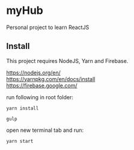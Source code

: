 # myHub
Personal project to learn ReactJS

## Install

This project requires NodeJS, Yarn and Firebase.

https://nodejs.org/en/ <br>
https://yarnpkg.com/en/docs/install <br>
https://firebase.google.com/

run following in root folder:

```terminal
yarn install
```
```terminal
gulp
```

open new terminal tab and run:
```terminal
yarn start
```